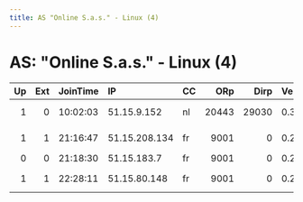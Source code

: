 ```yaml
---
title: AS "Online S.a.s." - Linux (4)
---
```


# AS: "Online S.a.s." - Linux (4)

|   Up |   Ext | JoinTime   | IP            | CC   |   ORp |   Dirp | Version   | Contact                  | Nickname       |   eFamMembers |
|-----:|------:|:-----------|:--------------|:-----|------:|-------:|:----------|:-------------------------|:---------------|--------------:|
|    1 |     0 | 10:02:03   | 51.15.9.152   | nl   | 20443 |  29030 | 0.3.1.8   | relay-tor@posteo.de      | darmok         |             2 |
|    1 |     1 | 21:16:47   | 51.15.208.134 | fr   |  9001 |      0 | 0.2.5.14  | zwiewel at badblocks dot | zwiewelchen    |             1 |
|    0 |     0 | 21:18:30   | 51.15.183.7   | fr   |  9001 |      0 | 0.2.9.12  | None                     | aboucorpRelay  |             1 |
|    1 |     1 | 22:28:11   | 51.15.80.148  | fr   |  9001 |      0 | 0.2.5.14  | zwiewel at badblocks dot | zwiewelchen420 |             1 |
